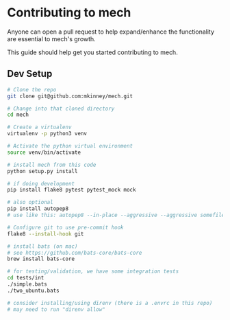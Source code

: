 # Contributing to mech 

Anyone can open a pull request to help expand/enhance the functionality are essential to mech's growth.

This guide should help get you started contributing to mech.


## Dev Setup

```sh
# Clone the repo
git clone git@github.com:mkinney/mech.git

# Change into that cloned directory
cd mech

# Create a virtualenv
virtualenv -p python3 venv

# Activate the python virtual environment
source venv/bin/activate

# install mech from this code
python setup.py install

# if doing development
pip install flake8 pytest pytest_mock mock

# also optional
pip install autopep8
# use like this: autopep8 --in-place --aggressive --aggressive somefile.py

# Configure git to use pre-commit hook
flake8 --install-hook git

# install bats (on mac)
# see https://github.com/bats-core/bats-core
brew install bats-core

# for testing/validation, we have some integration tests
cd tests/int
./simple.bats
./two_ubuntu.bats

# consider installing/using direnv (there is a .envrc in this repo)
# may need to run "direnv allow"
```
